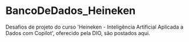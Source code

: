 # BancoDeDados_Heineken
Desafios de projeto do curso 'Heineken - Inteligência Artificial Aplicada a Dados com Copilot', oferecido pela DIO, são postados aqui.
